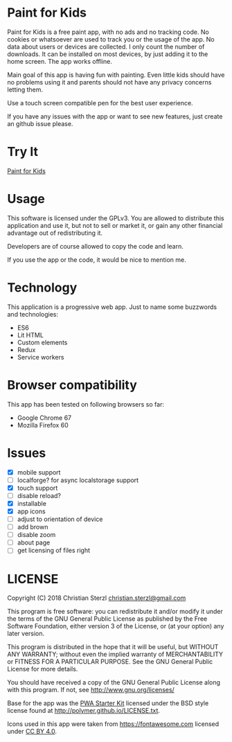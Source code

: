# Paint for Kids

Paint for Kids is a free paint app, with no ads and no tracking code. No cookies or whatsoever are used to track you or the usage of the app. No data about users or devices are collected. I only count the number of downloads. It can be installed on most devices, by just adding it to the home screen. The app works offline.

Main goal of this app is having fun with painting. Even little kids should have no problems using it and parents should not have any privacy concerns letting them. 

Use a touch screen compatible pen for the best user experience.

If you have any issues with the app or want to see new features, just create an github issue please.

# Try It

[Paint for Kids](https://paint-pwa.appspot.com)

# Usage

This software is licensed under the GPLv3. You are allowed to distribute this application and use it, but not to sell or market it, or gain any other financial advantage out of redistributing it.

Developers are of course allowed to copy the code and learn.

If you use the app or the code, it would be nice to mention me.

# Technology

This application is a progressive web app. Just to name some buzzwords and technologies:

- ES6
- Lit HTML
- Custom elements
- Redux
- Service workers

# Browser compatibility

This app has been tested on following browsers so far:

- Google Chrome 67
- Mozilla Firefox 60

# Issues

- [x] mobile support
- [ ] localforge? for async localstorage support
- [x] touch support
- [ ] disable reload?
- [x] installable
- [x] app icons
- [ ] adjust to orientation of device
- [ ] add brown
- [ ] disable zoom 
- [ ] about page
- [ ] get licensing of files right

# LICENSE

Copyright (C) 2018  Christian Sterzl <christian.sterzl@gmail.com>

This program is free software: you can redistribute it and/or modify
it under the terms of the GNU General Public License as published by
the Free Software Foundation, either version 3 of the License, or
(at your option) any later version.

This program is distributed in the hope that it will be useful,
but WITHOUT ANY WARRANTY; without even the implied warranty of
MERCHANTABILITY or FITNESS FOR A PARTICULAR PURPOSE.  See the
GNU General Public License for more details.

You should have received a copy of the GNU General Public License
along with this program.  If not, see <http://www.gnu.org/licenses/>


Base for the app was the [PWA Starter Kit](https://github.com/Polymer/pwa-starter-kit) licensed under the BSD style license found at http://polymer.github.io/LICENSE.txt.

Icons used in this app were taken from https://fontawesome.com licensed under [CC BY 4.0](https://creativecommons.org/licenses/by/4.0/).